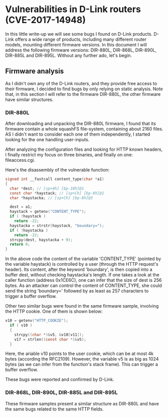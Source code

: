 # Vulnerabilities in D-Link routers (CVE-2017-14948) 
In this little write-up we will see some bugs I found on D-Link products. D-Link offers a wide range of products, including many different router models, mounting different firmware versions. In this document I will address the following firmware versions: DIR-880L, DIR-868L, DIR-890L, DIR-885L and DIR-895L.
Without any further ado, let's begin.

## Firmware analysis
As I didn't own any of the D-Link routers, and they provide free access to their firmware, I decided to find bugs by only relying on static analysis. Note that, in this section I will refer to the firmware DIR-880L, the other firmware have similar structures.

### DIR-880L
After downloading and unpacking the DIR-880L firmware, I found that its firmware contain a whole squashFS file-system, containing about 2160 files. AS I didn't want to consider each one of them independently, I started looking for the one handling user-inputs.

After analyzing the configuration files and looking for HTTP known headers, I finally restrict my focus on three binaries, and finally on one: fileaccess.cgi.

Here's the disassembly of the vulnerable function:

```c
signed int __fastcall content_type(char *a1)
{
  char *dest; // [sp+4h] [bp-10h]@1
  const char *haystack; // [sp+Ch] [bp-8h]@1
  char *haystacka; // [sp+Ch] [bp-8h]@3

  dest = a1;
  haystack = getenv("CONTENT_TYPE");
  if ( !haystack )
    return -22;
  haystacka = strstr(haystack, "boundary=");
  if ( !haystacka )
    return -22;
  strcpy(dest, haystacka + 9);
  return 0;
}
```
In the above code the content of the variable 'CONTENT_TYPE'  (pointed by the variable haystack) is controlled by a user (through the HTTP request's header). Its content, after the keyword 'boundary', is then copied into a buffer dest, without checking haystacka's length. If one takes a look at the caller function (address 0x1CE6C), one can infer that the size of dest is 256 bytes. As an attacker can control the content of CONTENT_TYPE, she could send the string 'boundary=' followed by as least as 257 characters to trigger a buffer overflow.

Other two similar bugs were found in the same firmware sample, involving the HTTP cookie. 
One of them is shown below:
```c
v10 = getenv("HTTP_COOKIE");
  if ( v10 )
  {
    strcpy((char *)&v5, &v10[v11]);
    v17 = strlen((const char *)&v5);
  }
```
Here, the ariable v10 points to the user cookie, which can be at most 4k bytes (according the RFC2109). However, the variable v5 is as big as 1024 bytes (as we can infer from the function's stack frame). This can trigger a buffer overflow.

These bugs were reported and confirmed by D-Link.


### DIR-868L, DIR-890L, DIR-885L and DIR-895L
These firmware samples present a similar structure as DIR-880L and have the same bugs related to the same HTTP fields.
